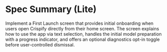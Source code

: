# Spec Summary (Lite)

Implement a First Launch screen that provides initial onboarding when users open Crispify directly from their home screen. The screen explains how to use the app via text selection, handles the initial model preparation with a progress indicator, and offers an optional diagnostics opt-in toggle before user-controlled dismissal.